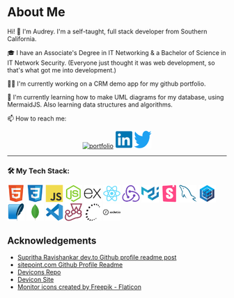 # About Me

Hi! 👋 I'm Audrey.  I'm a self-taught, full stack developer from Southern California. 

🎓 I have an Associate's Degree in IT Networking & a Bachelor of Science in IT Network Security. (Everyone just thought it was web development, so that's what got me into development.)

👩‍💻 I'm currently working on a CRM demo app for my github portfolio.  

🧠 I'm currently learning how to make UML diagrams for my database, using MermaidJS.  Also learning data structures and algorithms.

📫 How to reach me: 
<br/>
<div align='center'>
<a href="https://audreydelgado.com/"><img src="https://postimg.cc/TLrGDTgd" title="portfolioIcon" alt="portfolio" width="40" height="40"></a>
<a href="https://www.linkedin.com/in/audrey-delgado-dev/"> <img src="https://github.com/devicons/devicon/blob/master/icons/linkedin/linkedin-original.svg" title="LinkedIn" alt="LinkedIn" width="40" height="40"></a> 
<a href="https://twitter.com/Audrey_Lin_D"><img src="https://github.com/devicons/devicon/blob/master/icons/twitter/twitter-original.svg" title="twitter" alt="twitter" width="40" height="40"></a>
</div>

---

### 🛠 My Tech Stack: 
<div>
<img src="https://github.com/devicons/devicon/blob/master/icons/html5/html5-original.svg" title="html5" alt="html5" width="40" height="40">
<img src="https://github.com/devicons/devicon/blob/master/icons/css3/css3-original.svg" title="css3" alt="css3" width="40" height="40">
<img src="https://github.com/devicons/devicon/blob/master/icons/javascript/javascript-original.svg" title="Javascript" alt="Javascript" width="40" height="40">
<img src="https://github.com/devicons/devicon/blob/master/icons/nodejs/nodejs-original.svg" title="NodeJS" alt="NodeJS" width="40" height="40">
<img src="https://github.com/devicons/devicon/blob/master/icons/express/express-original.svg" title="Express" alt="Express" width="40" height="40">
<img src="https://github.com/devicons/devicon/blob/master/icons/react/react-original.svg" title="react" alt="react" width="40" height="40">
<img src="https://github.com/devicons/devicon/blob/master/icons/redux/redux-original.svg" title="redux" alt="redux" width="40" height="40">
<img src="https://github.com/devicons/devicon/blob/master/icons/materialui/materialui-original.svg" title="materialUI" alt="materialUI" width="40" height="40">
<img src="https://github.com/devicons/devicon/blob/master/icons/storybook/storybook-original.svg" title="storybook" alt="storybook" width="40" height="40">
<img src="https://github.com/devicons/devicon/blob/master/icons/mysql/mysql-original.svg" title="mySQL" alt="mySQL" width="40" height="40">
<img src="https://github.com/devicons/devicon/blob/master/icons/sequelize/sequelize-original.svg" title="sequelize" alt="sequelize" width="40" height="40">
<img src="https://github.com/devicons/devicon/blob/master/icons/sqlite/sqlite-original.svg" title="sqlite" alt="sqlite" width="40" height="40">
<img src="https://github.com/devicons/devicon/blob/master/icons/mongodb/mongodb-original.svg" 
title="mongodb" alt="mongodb" width="40" height="40">
<img src="https://github.com/devicons/devicon/blob/master/icons/vscode/vscode-original.svg" title="VSCode" alt="VSCode" width="40" height="40">
<img src="https://github.com/devicons/devicon/blob/master/icons/jest/jest-plain.svg" title="jest" alt="jest" width="40" height="40">
<img src="https://github.com/devicons/devicon/blob/master/icons/ssh/ssh-original.svg" title="ssh" alt="ssh" width="40" height="40">
<img src="https://github.com/devicons/devicon/blob/master/icons/socketio/socketio-original-wordmark.svg" 
title="socket.io" alt="socket.io" width="40" height="40">
</div>


## Acknowledgements
- [Supritha Ravishankar dev.to Github profile readme post](https://dev.to/supritha/how-to-have-an-awesome-github-profile-1969)
- [sitepoint.com Github Profile Readme](https://www.sitepoint.com/github-profile-readme/)
- [Devicons Repo](https://github.com/devicons/devicon/)
- [Devicon Site](https://devicon.dev/)
- <a href="https://www.flaticon.com/free-icons/monitor" title="monitor icons">Monitor icons created by Freepik - Flaticon</a>
